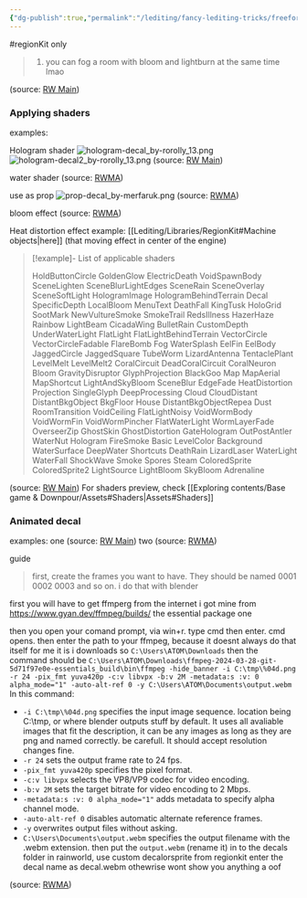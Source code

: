 ```yaml
---
{"dg-publish":true,"permalink":"/lediting/fancy-lediting-tricks/freeform-decal-or-sprite-stuff/"}
---
```


#regionKit only

> 1. you can fog a room with bloom and lightburn at the same time lmao

(source: [RW Main](https://discord.com/channels/1083481230839922688/1083485771949949019/1189233543734362212))

### Applying shaders

examples:

Hologram shader
![hologram-decal_by-rorolly_13.png](/img/user/pics/freeformDecalOrSprite/hologram-decal_by-rorolly_13.png)
![hologram-decal2_by-rorolly_13.png](/img/user/pics/freeformDecalOrSprite/hologram-decal2_by-rorolly_13.png)
(source: [RW Main](https://discord.com/channels/291184728944410624/481900360324218880/1326363715246882849))



water shader
(source: [RWMA](https://discord.com/channels/1083481230839922688/1083483045329375393/1203462073556926524))


use as prop
![prop-decal_by-merfaruk.png](/img/user/pics/freeformDecalOrSprite/prop-decal_by-merfaruk.png)
(source: [RWMA](https://discord.com/channels/1083481230839922688/1083485771949949019/1189234052868341932))

bloom effect
(source: [RWMA](https://discord.com/channels/1083481230839922688/1083483045329375393/1208488425154547822))

Heat distortion effect
example: [[Lediting/Libraries/RegionKit#Machine objects\|here]] (that moving effect in center of the engine)

> [!example]- List of applicable shaders
> 
> HoldButtonCircle
> GoldenGlow
> ElectricDeath
> VoidSpawnBody
> SceneLighten
> SceneBlurLightEdges
> SceneRain
> SceneOverlay
> SceneSoftLight
> HologramImage
> HologramBehindTerrain
> Decal
> SpecificDepth
> LocalBloom
> MenuText
> DeathFall
> KingTusk
> HoloGrid
> SootMark
> NewVultureSmoke
> SmokeTrail
> RedsIllness
> HazerHaze
> Rainbow
> LightBeam
> CicadaWing
> BulletRain
> CustomDepth
> UnderWaterLight
> FlatLight
> FlatLightBehindTerrain
> VectorCircle
> VectorCircleFadable
> FlareBomb
> Fog
> WaterSplash
> EelFin
> EelBody
> JaggedCircle
> JaggedSquare
> TubeWorm
> LizardAntenna
> TentaclePlant
> LevelMelt
> LevelMelt2
> CoralCircuit
> DeadCoralCircuit
> CoralNeuron
> Bloom
> GravityDisruptor
> GlyphProjection
> BlackGoo
> Map
> MapAerial
> MapShortcut
> LightAndSkуBloom
> SceneBlur
> EdgeFade
> HeatDistortion
> Projection
> SingleGlyph
> DeepProcessing
> Cloud
> CloudDistant
> DistantBkgObject
> BkgFloor
> House
> DistantBkgObjectRepea
> Dust
> RoomTransition
> VoidCeiling
> FlatLightNoisy
> VoidWormBody
> VoidWormFin
> VoidWormPincher
> FlatWaterLight
> WormLayerFade
> OverseerZip
> GhostSkin
> GhostDistortion
> GateHologram
> OutPostAntler
> WaterNut
> Hologram
> FireSmoke
> Basic
> LevelColor
> Background
> WaterSurface
> DeepWater
> Shortcuts
> DeathRain
> LizardLaser
> WaterLight
> WaterFall
> ShockWave
> Smoke
> Spores
> Steam
> ColoredSprite
> ColoredSprite2
> LightSource
> LightBloom
> SkyBloom
> Adrenaline

(source: [RW Main](https://discord.com/channels/291184728944410624/838185248981385256/995066729082388661))
For shaders preview, check [[Exploring contents/Base game & Downpour/Assets#Shaders\|Assets#Shaders]]

### Animated decal

examples:
one (source: [RW Main](https://discord.com/channels/291184728944410624/481900360324218880/1331360762337431612))
two (source: [RWMA](https://discord.com/channels/1083481230839922688/1083484064549437470/1224797331799670844))

guide

> first, create the frames you want to have. They should be named 0001 0002 0003 and so on. 
i do that with blender 

first you will have to get ffmperg from the internet
i got mine from https://www.gyan.dev/ffmpeg/builds/ the essential package one 

then you open your comand prompt, via win+r. type cmd then enter.
cmd opens.
then enter the path to your ffmpeg, because it doesnt always do that itself
for me it is i downloads so ``C:\Users\ATOM\Downloads``
then the command should be 
``C:\Users\ATOM\Downloads\ffmpeg-2024-03-28-git-5d71f97e0e-essentials_build\bin\ffmpeg -hide_banner -i C:\tmp\%04d.png -r 24 -pix_fmt yuva420p -c:v libvpx -b:v 2M -metadata:s :v: 0 alpha_mode="1" -auto-alt-ref 0 -y C:\Users\ATOM\Documents\output.webm``
In this command:
- ``-i C:\tmp\%04d.png`` specifies the input image sequence. location being C:\tmp\, or where blender outputs stuff by default. It uses all avaliable images that fit the description, it can be any images as long as they are png and named correctly. be carefull. It should accept resolution changes fine.
- ``-r 24`` sets the output frame rate to 24 fps.
- ``-pix_fmt yuva420p`` specifies the pixel format.
- ``-c:v libvpx`` selects the VP8/VP9 codec for video encoding.
- ``-b:v 2M`` sets the target bitrate for video encoding to 2 Mbps.
- ``-metadata:s :v: 0 alpha_mode="1"`` adds metadata to specify alpha channel mode.
- ``-auto-alt-ref 0`` disables automatic alternate reference frames.
- ``-y`` overwrites output files without asking.
- ``C:\Users\Documents\output.webm`` specifies the output filename with the .webm extension.
then put the ``output.webm`` (rename it) in to the decals folder
in rainworld, use custom decalorsprite from regionkit
enter the decal name as decal.webm othewrise wont show you anything
a oof


(source: [RWMA](https://discord.com/channels/1083481230839922688/1083483045329375393/1249297299662704681))